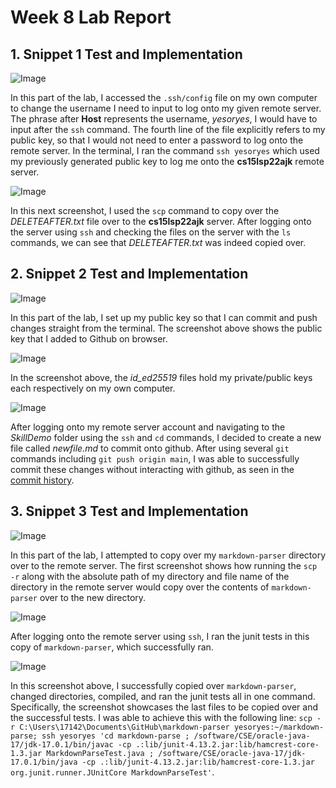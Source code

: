# Week 8 Lab Report

## 1. Snippet 1 Test and Implementation

![Image](Report3/sshConfig1.png)

In this part of the lab, I accessed the `.ssh/config` file on my own computer to change the username I need to input to log onto my given remote server. The phrase after **Host** represents the username, *yesoryes*, I would have to input after the `ssh` command. The fourth line of the file explicitly refers to my public key, so that I would not need to enter a password to log onto the remote server. In the terminal, I ran the command `ssh yesoryes` which used my previously generated public key to log me onto the **cs15lsp22ajk** remote server.

![Image](Report3/sshConfig2.png)

In this next screenshot, I used the `scp` command to copy over the *DELETEAFTER.txt* file over to the **cs15lsp22ajk** server. After logging onto the server using `ssh` and checking the files on the server with the `ls` commands, we can see that *DELETEAFTER.txt* was indeed copied over.

## 2. Snippet 2 Test and Implementation

![Image](Report3/sshGithub1.png)

In this part of the lab, I set up my public key so that I can commit and push changes straight from the terminal. The screenshot above shows the public key that I added to Github on browser.

![Image](Report3/sshGithub2.png)

In the screenshot above, the *id_ed25519* files hold my private/public keys each respectively on my own computer.

![Image](Report3/sshGithub3.png)

After logging onto my remote server account and navigating to the *SkillDemo* folder using the `ssh` and `cd` commands, I decided to create a new file called *newfile.md* to commit onto github. After using several `git` commands including `git push origin main`, I was able to successfully commit these changes without interacting with github, as seen in the [commit history](https://github.com/21KennethTran/SkillDemo/commit/e91bc9df43571f825d5d0a005e577132756f9e40).

## 3. Snippet 3 Test and Implementation

![Image](Report3/scp1.png)

In this part of the lab, I attempted to copy over my `markdown-parser` directory over to the remote server. The first screenshot shows how running the `scp -r` along with the absolute path of my directory and file name of the directory in the remote server would copy over the contents of `markdown-parser` over to the new directory.

![Image](Report3/scp2.png)

After logging onto the remote server using `ssh`, I ran the junit tests in this copy of `markdown-parser`, which successfully ran.

![Image](Report3/scp3.png)

In this screenshot above, I successfully copied over `markdown-parser`, changed directories, compiled, and ran the junit tests all in one command. Specifically, the screenshot showcases the last files to be copied over and the successful tests. I was able to achieve this with the following line: `scp -r C:\Users\17142\Documents\GitHub\markdown-parser yesoryes:~/markdown-parse; ssh yesoryes 'cd markdown-parse ; /software/CSE/oracle-java-17/jdk-17.0.1/bin/javac -cp .:lib/junit-4.13.2.jar:lib/hamcrest-core-1.3.jar MarkdownParseTest.java ; /software/CSE/oracle-java-17/jdk-17.0.1/bin/java -cp .:lib/junit-4.13.2.jar:lib/hamcrest-core-1.3.jar org.junit.runner.JUnitCore MarkdownParseTest'`.